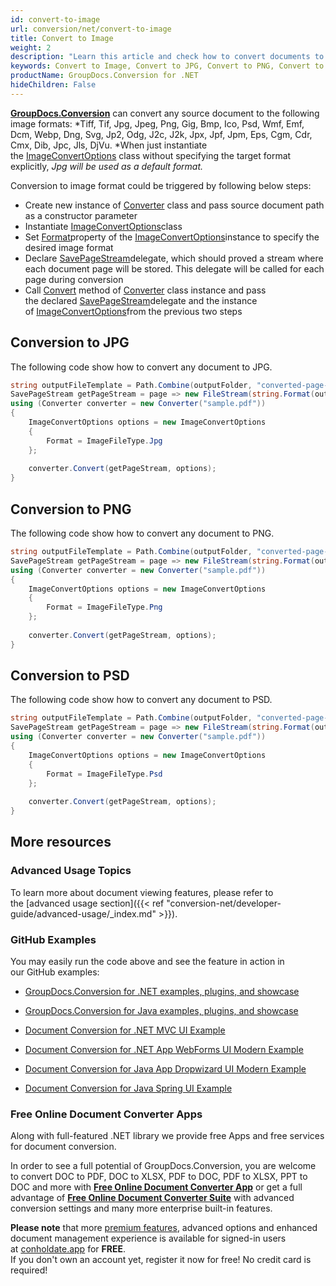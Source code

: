 ```yaml
---
id: convert-to-image
url: conversion/net/convert-to-image
title: Convert to Image
weight: 2
description: "Learn this article and check how to convert documents to JPG, convert documents to PNG, convert documents to TIFF or any supported image format with several lines of C# code and GroupDocs.Conversion for .NET. "
keywords: Convert to Image, Convert to JPG, Convert to PNG, Convert to PSD, Convert to TIFF
productName: GroupDocs.Conversion for .NET
hideChildren: False
---
```

[**GroupDocs.Conversion**](https://products.groupdocs.com/conversion/net) can convert any source document to the following image formats: *Tiff, Tif, Jpg, Jpeg, Png, Gig, Bmp, Ico, Psd, Wmf, Emf, Dcm, Webp, Dng, Svg, Jp2, Odg, J2c, J2k, Jpx, Jpf, Jpm, Eps, Cgm, Cdr, Cmx, Dib, Jpc, Jls, DjVu. *When just instantiate the [ImageConvertOptions](https://apireference.groupdocs.com/net/conversion/groupdocs.conversion.options.convert/imageconvertoptions) class without specifying the target format explicitly, *Jpg *will be used as a default format*.*

Conversion to image format could be triggered by following below steps:

*   Create new instance of [Converter](https://apireference.groupdocs.com/net/conversion/groupdocs.conversion/converter) class and pass source document path as a constructor parameter
*   Instantiate [ImageConvertOptions](https://apireference.groupdocs.com/net/conversion/groupdocs.conversion.options.convert/imageconvertoptions)class
*   Set [Format](https://apireference.groupdocs.com/net/conversion/groupdocs.conversion.options.convert/convertoptions/properties/format)property of the [ImageConvertOptions](https://apireference.groupdocs.com/net/conversion/groupdocs.conversion.options.convert/imageconvertoptions)instance to specify the desired image format
*   Declare [SavePageStream](https://apireference.groupdocs.com/net/conversion/groupdocs.conversion.contracts/savepagestream)delegate, which should proved a stream where each document page will be stored. This delegate will be called for each page during conversion
*   Call [Convert](https://apireference.groupdocs.com/net/conversion/groupdocs.conversion/converter/methods/convert/2) method of [Converter](https://apireference.groupdocs.com/net/conversion/groupdocs.conversion/converter) class instance and pass the declared [SavePageStream](https://apireference.groupdocs.com/net/conversion/groupdocs.conversion.contracts/savepagestream)delegate and the instance of [ImageConvertOptions](https://apireference.groupdocs.com/net/conversion/groupdocs.conversion.options.convert/imageconvertoptions)from the previous two steps

## Conversion to JPG

The following code show how to convert any document to JPG. 

```csharp
string outputFileTemplate = Path.Combine(outputFolder, "converted-page-{0}.jpg");
SavePageStream getPageStream = page => new FileStream(string.Format(outputFileTemplate, page), FileMode.Create);
using (Converter converter = new Converter("sample.pdf"))
{
    ImageConvertOptions options = new ImageConvertOptions
    {
        Format = ImageFileType.Jpg
    };
    
    converter.Convert(getPageStream, options);
}
```

## Conversion to PNG

The following code show how to convert any document to PNG. 

```csharp
string outputFileTemplate = Path.Combine(outputFolder, "converted-page-{0}.png");
SavePageStream getPageStream = page => new FileStream(string.Format(outputFileTemplate, page), FileMode.Create);
using (Converter converter = new Converter("sample.pdf"))
{
    ImageConvertOptions options = new ImageConvertOptions
    {
        Format = ImageFileType.Png
    };
    
    converter.Convert(getPageStream, options);
}
```

## Conversion to PSD

The following code show how to convert any document to PSD. 

```csharp
string outputFileTemplate = Path.Combine(outputFolder, "converted-page-{0}.psd");
SavePageStream getPageStream = page => new FileStream(string.Format(outputFileTemplate, page), FileMode.Create);
using (Converter converter = new Converter("sample.pdf"))
{
    ImageConvertOptions options = new ImageConvertOptions
    {
        Format = ImageFileType.Psd
    };
    
    converter.Convert(getPageStream, options);
}
```

## More resources

### Advanced Usage Topics

To learn more about document viewing features, please refer to the [advanced usage section]({{< ref "conversion-net/developer-guide/advanced-usage/_index.md" >}}).

### GitHub Examples

You may easily run the code above and see the feature in action in our GitHub examples:

*   [GroupDocs.Conversion for .NET examples, plugins, and showcase](https://github.com/groupdocs-conversion/GroupDocs.Conversion-for-.NET)
    
*   [GroupDocs.Conversion for Java examples, plugins, and showcase](https://github.com/groupdocs-conversion/GroupDocs.Conversion-for-Java)
    
*   [Document Conversion for .NET MVC UI Example](https://github.com/groupdocs-conversion/GroupDocs.Conversion-for-.NET-MVC) 
    
*   [Document Conversion for .NET App WebForms UI Modern Example](https://github.com/groupdocs-conversion/GroupDocs.Conversion-for-.NET-WebForms)
    
*   [Document Conversion for Java App Dropwizard UI Modern Example](https://github.com/groupdocs-conversion/GroupDocs.Conversion-for-Java-Dropwizard)
    
*   [Document Conversion for Java Spring UI Example](https://github.com/groupdocs-conversion/GroupDocs.Conversion-for-Java-Spring)
    

### Free Online Document Converter Apps

Along with full-featured .NET library we provide free Apps and free services for document conversion.

In order to see a full potential of GroupDocs.Conversion, you are welcome to convert DOC to PDF, DOC to XLSX, PDF to DOC, PDF to XLSX, PPT to DOC and more with **[Free Online Document Converter App](https://products.groupdocs.app/conversion)** or get a full advantage of **[Free Online Document Converter Suite](https://conholdate.app/features/document-converter-online)** with advanced conversion settings and many more enterprise built-in features.

**Please note** that more [premium features](https://conholdate.app/features), advanced options and enhanced document management experience is available for signed-in users at [conholdate.app](https://conholdate.app/) for **FREE**.  
If you don't own an account yet, register it now for free! No credit card is required!
